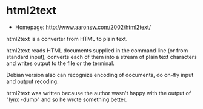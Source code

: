 # html2text

* Homepage: http://www.aaronsw.com/2002/html2text/

html2text is a converter from HTML to plain text.

 html2text reads HTML documents supplied in the command line (or from standard
 input), converts each of them into a stream of plain text characters and
 writes output to the file or the terminal.

 Debian version also can recognize encoding of documents, do on-fly
 input and output recoding.

 html2text was written because the author wasn't happy with the
 output of "lynx -dump" and so he wrote something better.
